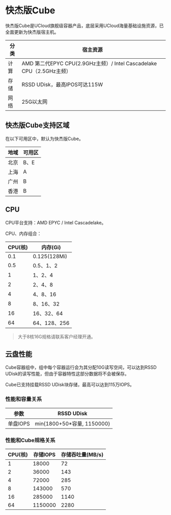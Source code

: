 # 快杰版Cube

快杰版Cube是UCloud旗舰级容器产品，底层采用UCloud海量基础设施资源，已全面更新为快杰版宿主机。

|分类|宿主资源|
|---|---|
|计算|AMD 第二代EPYC CPU(2.9GHz主频）/ Intel Cascadelake CPU（2.5GHz主频）|
|存储|RSSD UDisk，最高IPOS可达115W|
|网络|25G以太网|

## 快杰版Cube支持区域

在以下可用区中，默认为快杰版Cube。

|地域|可用区|
|---|---|
|北京|B、E|
|上海|A|
|广州|B|
|香港|B|

## CPU

CPU平台支持：AMD EPYC / Intel Cascadelake。

CPU、内存组合：

|CPU(核)|内存(Gi)|
|---|---|
|0.1|0.125(128Mi)|
|0.5|0.5、1、2|
|1|1、2、4|
|2|2、4、8|
|4|4、8、16|
|8|8、16、32|
|16|16、32、64|
|64|64、128、256|

> 大于8核16G规格请联系客户经理开通。

## 云盘性能

Cube容器组中，组中每个容器运行会为其分配10G读写空间，可以达到RSSD UDisk的读写性能，但由于容器特性这部分数据将不会被保存。

Cube已支持挂载RSSD UDisk块存储，最高可以达到115万IOPS。

### 性能和容量关系

|参数|RSSD UDisk|
|---|---|
|单盘IOPS|min{1800+50*容量, 1150000}|

### 性能和Cube规格关系

|CPU(核)|存储IOPS|存储吞吐量(MB/s)|
|---|---|---|
|1|18000|72|
|2|36000|143|
|4|72000|285|
|8|143000|570|
|16|285000|1140|
|64|1150000|2280|
